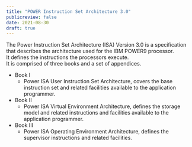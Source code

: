```yaml
---
title: "POWER Instruction Set Architecture 3.0"
publicreview: false
date: 2021-08-30
draft: true
---
```


The Power Instruction Set Architecture (ISA) Version 3.0 is a specification that describes the architecture used for the IBM POWER9 processor.  
It defines the instructions the processors execute.  
It is comprised of three books and a set of appendices.  
- Book I
  - Power ISA User Instruction Set Architecture, covers the base instruction set and related facilities available to the application programmer.
- Book II
  - Power ISA Virtual Environment Architecture, defines the storage model and related instructions and facilities available to the application programmer.
- Book III
  - Power ISA Operating Environment Architecture, defines the supervisor instructions and related facilities.
